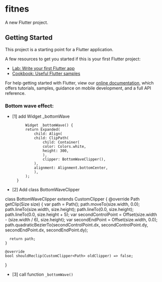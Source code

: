 # fitnes

A new Flutter project.

## Getting Started

This project is a starting point for a Flutter application.

A few resources to get you started if this is your first Flutter project:

- [Lab: Write your first Flutter app](https://flutter.dev/docs/get-started/codelab)
- [Cookbook: Useful Flutter samples](https://flutter.dev/docs/cookbook)

For help getting started with Flutter, view our
[online documentation](https://flutter.dev/docs), which offers tutorials,
samples, guidance on mobile development, and a full API reference.

### Bottom wave effect:

- [1] add Widget _bottomWave

            Widget _bottomWave() {
            return Expanded(
                child: Align(
                child: ClipPath(
                    child: Container(
                    color: Colors.white,
                    height: 300,
                    ),
                    clipper: BottomWaveClipper(),
                ),
                alignment: Alignment.bottomCenter,
                ),
            );
        }

-  [2] Add class BottomWaveClipper

  class BottomWaveClipper extends CustomClipper<Path> {
    @override
    Path getClip(Size size) {
      var path = Path();
      path.moveTo(size.width, 0.0);
      path.lineTo(size.width, size.height);
      path.lineTo(0.0, size.height);
      path.lineTo(0.0, size.height + 5);
      var secondControlPoint = Offset(size.width - (size.width / 6), size.height);
      var secondEndPoint = Offset(size.width, 0.0);
      path.quadraticBezierTo(secondControlPoint.dx, secondControlPoint.dy,
      secondEndPoint.dx, secondEndPoint.dy);

      return path;
    }

    @override
    bool shouldReclip(CustomClipper<Path> oldClipper) => false;
  }


- [3] call function `_bottomWave()`